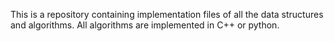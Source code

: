 This is a repository containing implementation files of all the data structures and algorithms.
All algorithms are implemented in C++ or python. 